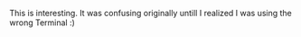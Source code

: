 This is interesting.
It was confusing originally untill I realized I was using the wrong Terminal :)